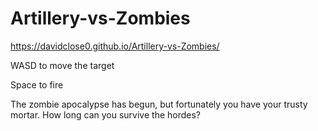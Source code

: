 # Artillery-vs-Zombies

https://davidclose0.github.io/Artillery-vs-Zombies/

WASD to move the target

Space to fire

The zombie apocalypse has begun, but fortunately you have your trusty mortar. How long can you survive the hordes?
